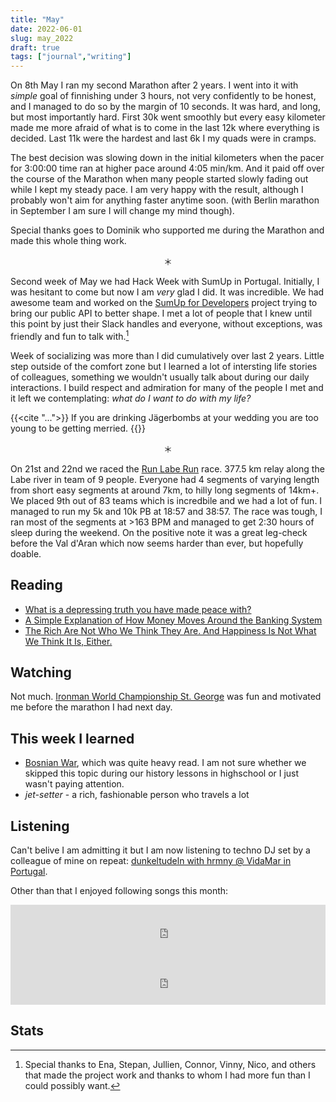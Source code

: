 ```yaml
---
title: "May"
date: 2022-06-01
slug: may_2022
draft: true
tags: ["journal","writing"]
---
```


On 8th May I ran my second Marathon after 2 years.
I went into it with _simple_ goal of finnishing under 3 hours, not very confidently
to be honest, and I managed to do so by the margin of 10 seconds.
It was hard, and long, but most importantly hard. First 30k went smoothly
but every easy kilometer made me more afraid of what is to come in the last 12k
where everything is decided. Last 11k were the hardest and last 6k I my quads
were in cramps.

The best decision was slowing down in the initial kilometers when the pacer
for 3:00:00 time ran at higher pace around 4:05 min/km. And it paid off over
the course of the Marathon when many people started slowly fading out while
I kept my steady pace. I am very happy with the result, although I probably won't aim
for anything faster anytime soon. (with Berlin marathon in September I am sure I will
change my mind though).

Special thanks goes to Dominik who supported me during the Marathon and made this whole
thing work.

<center>＊</center>

Second week of May we had Hack Week with SumUp in Portugal.
Initially, I was hesitant to come but now I am _very_ glad I did.
It was incredible. We had awesome team and worked on the [SumUp for Developers](https://developer.sumup.com/)
project trying to bring our public API to better shape.
I met a lot of people that I knew until this point by just their Slack handles
and everyone, without exceptions, was friendly and fun to talk with.[^0]

Week of socializing was more than I did cumulatively over last 2 years.
Little step outside of the comfort zone but I learned a lot of intersting life
stories of colleagues, something we wouldn't usually talk about during our
daily interactions. I build respect and admiration for many of the people I met
and it left we contemplating: _what do I want to do with my life?_

{{<cite "...">}}
If you are drinking Jägerbombs at your wedding you are too young to be getting merried.
{{</cite>}}

<center>＊</center>

On 21st and 22nd we raced the [Run Labe Run](https://runlaberun.cz/) race. 377.5 km relay
along the Labe river in team of 9 people. Everyone had 4 segments of varying length
from short easy segments at around 7km, to hilly long segments of 14km+.
We placed 9th out of 83 teams which is incredbile and we had a lot of fun.
I managed to run my 5k and 10k PB at 18:57 and 38:57. The race was tough, I ran
most of the segments at >163 BPM and managed to get 2:30 hours of sleep during the weekend.
On the positive note it was a great leg-check before the Val d'Aran which now seems
harder than ever, but hopefully doable.

## Reading

- [What is a depressing truth you have made peace with?](https://www.reddit.com/r/AskReddit/comments/upyafq/what_is_a_depressing_truth_you_have_made_peace/)
- [A Simple Explanation of How Money Moves Around the Banking System](https://gendal.me/2013/11/24/a-simple-explanation-of-how-money-moves-around-the-banking-system/)
- [The Rich Are Not Who We Think They Are. And Happiness Is Not What We Think It Is, Either.](https://web.archive.org/web/20220516112749/https://www.nytimes.com/2022/05/14/opinion/sunday/rich-happiness-big-data.html)

## Watching

Not much. [Ironman World Championship St. George](https://youtu.be/0fzbrEESdJY) was fun and
motivated me before the marathon I had next day.

## This week I learned

- [Bosnian War](https://en.wikipedia.org/wiki/Bosnian_War), which was quite heavy read.
  I am not sure whether we skipped this topic during our history lessons in highschool or
  I just wasn't paying attention.
- _jet-setter_ - a rich, fashionable person who travels a lot

## Listening

Can't belive I am admitting it but I am now listening to techno DJ set by a colleague
of mine on repeat: [dunkeltudeln with hrmny @ VidaMar in Portugal](https://soundcloud.com/forsakenharmony/dunkeltudeln-vidamar-portugal-2022-05-14).

Other than that I enjoyed following songs this month:

<iframe src="https://open.spotify.com/embed/track/5EGQqzIfm4SelZGv24FjJn?utm_source=generator" width="100%" height="80" frameBorder="0" allowfullscreen="" allow="autoplay; clipboard-write; encrypted-media; fullscreen; picture-in-picture"></iframe>

<iframe src="https://open.spotify.com/embed/track/1VoEX9RHr8zHwx6CZ8BRZh?utm_source=generator&theme=0" width="100%" height="80" frameBorder="0" allowfullscreen="" allow="autoplay; clipboard-write; encrypted-media; fullscreen; picture-in-picture"></iframe>

## Stats

[^0]: Special thanks to Ena, Stepan, Jullien, Connor, Vinny, Nico, and others that made
  the project work and thanks to whom I had more fun than I could possibly want.

